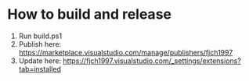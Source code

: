 # How to build and release

1. Run build.ps1
2. Publish here: https://marketplace.visualstudio.com/manage/publishers/fjch1997
3. Update here: https://fjch1997.visualstudio.com/_settings/extensions?tab=installed
